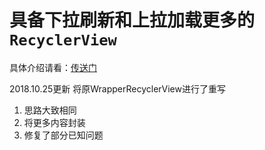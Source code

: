 # 具备下拉刷新和上拉加载更多的`RecyclerView`
具体介绍请看：[传送门](http://blog.csdn.net/u012402124/article/details/78210639)

2018.10.25更新
将原WrapperRecyclerView进行了重写
1. 思路大致相同
2. 将更多内容封装
3. 修复了部分已知问题

